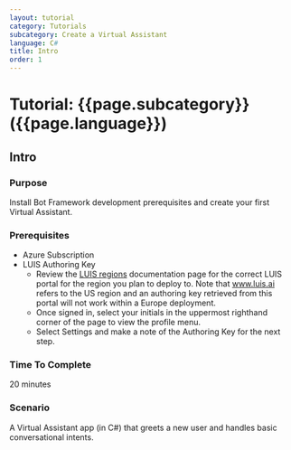 ```yaml
---
layout: tutorial
category: Tutorials
subcategory: Create a Virtual Assistant
language: C#
title: Intro
order: 1
---
```


# Tutorial: {{page.subcategory}} ({{page.language}})
## Intro

### Purpose
Install Bot Framework development prerequisites and create your first Virtual Assistant.

### Prerequisites
- Azure Subscription
- LUIS Authoring Key
    - Review the [LUIS regions](https://docs.microsoft.com/en-us/azure/cognitive-services/luis/luis-reference-regions) documentation page for the correct LUIS portal for the region you plan to deploy to. Note that www.luis.ai refers to the US region and an authoring key retrieved from this portal will not work within a Europe deployment.
    - Once signed in, select your initials in the uppermost righthand corner of the page to view the profile menu.
    - Select Settings and make a note of the Authoring Key for the next step.

### Time To Complete
20 minutes

### Scenario
A Virtual Assistant app (in C#) that greets a new user and handles basic conversational intents.